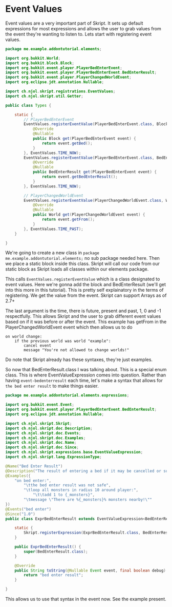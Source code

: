 # Event Values

Event values are a very important part of Skript. It sets up default expressions for most expressions and allows the user to grab values from the event they're wanting to listen to. Lets start with registering event values.

```java
package me.example.addontutorial.elements;

import org.bukkit.World;
import org.bukkit.block.Block;
import org.bukkit.event.player.PlayerBedEnterEvent;
import org.bukkit.event.player.PlayerBedEnterEvent.BedEnterResult;
import org.bukkit.event.player.PlayerChangedWorldEvent;
import org.eclipse.jdt.annotation.Nullable;

import ch.njol.skript.registrations.EventValues;
import ch.njol.skript.util.Getter;

public class Types {

	static {
		// PlayerBedEnterEvent
		EventValues.registerEventValue(PlayerBedEnterEvent.class, Block.class, new Getter<Block, PlayerBedEnterEvent>() {
			@Override
			@Nullable
			public Block get(PlayerBedEnterEvent event) {
				return event.getBed();
			}
		}, EventValues.TIME_NOW);
		EventValues.registerEventValue(PlayerBedEnterEvent.class, BedEnterResult.class, new Getter<BedEnterResult, PlayerBedEnterEvent>() {
			@Override
			@Nullable
			public BedEnterResult get(PlayerBedEnterEvent event) {
				return event.getBedEnterResult();
			}
		}, EventValues.TIME_NOW);

		// PlayerChangedWorldEvent
		EventValues.registerEventValue(PlayerChangedWorldEvent.class, World.class, new Getter<World, PlayerChangedWorldEvent>() {
			@Override
			@Nullable
			public World get(PlayerChangedWorldEvent event) {
				return event.getFrom();
			}
		}, EventValues.TIME_PAST);
	}

}

```

We're going to create a new class in `package me.example.addontutorial.elements;` no sub package needed here. Then we place a static block inside this class. Skript will call our code from our static block as Skript loads all classes within our elements package.

This calls `EventValues.registerEventValue` which is a class designated to event values. Here we're gonna add the block and BedEnterResult (we'll get into this more in this tutorial). This is pretty self explainatory in the terms of registering. We get the value from the event. Skript can support Arrays as of 2.7+

The last argument is the time, there is future, present and past, 1, 0 and -1 respectfully. This allows Skript and the user to grab different event values based on if it was before or after the event. This example has getFrom in the PlayerChangedWorldEvent event which then allows us to do

```
on world change:
    if the previous world was world "example":
        cancel event
        message "You're not allowed to change worlds!"
```

Do note that Skript already has these syntaxes, they're just examples.

So now that BedEnterResult.class I was talking about. This is a special enum class. This is where EventValueExpression comes into question. Rather than having `event-bedenterresult` each time, let's make a syntax that allows for `the bed enter result` to make things easier.

```java
package me.example.addontutorial.elements.expressions;

import org.bukkit.event.Event;
import org.bukkit.event.player.PlayerBedEnterEvent.BedEnterResult;
import org.eclipse.jdt.annotation.Nullable;

import ch.njol.skript.Skript;
import ch.njol.skript.doc.Description;
import ch.njol.skript.doc.Events;
import ch.njol.skript.doc.Examples;
import ch.njol.skript.doc.Name;
import ch.njol.skript.doc.Since;
import ch.njol.skript.expressions.base.EventValueExpression;
import ch.njol.skript.lang.ExpressionType;

@Name("Bed Enter Result")
@Description("The result of entering a bed if it may be cancelled or successful.")
@Examples({
	"on bed enter:",
		"\tthe bed enter result was not safe",
		"\tloop all monsters in radius 10 around player:",
			"\t\tadd 1 to {_monsters}",
		"\tmessage \"There are %{_monsters}% monsters nearby!\""
})
@Events("bed enter")
@Since("1.0")
public class ExprBedEnterResult extends EventValueExpression<BedEnterResult> {

	static {
		Skript.registerExpression(ExprBedEnterResult.class, BedEnterResult.class, ExpressionType.SIMPLE, "[the] bed enter result");
	}

	public ExprBedEnterResult() {
		super(BedEnterResult.class);
	}

	@Override
	public String toString(@Nullable Event event, final boolean debug) {
		return "bed enter result";
	}

}

```

This allows us to use that syntax in the event now. See the example present.
